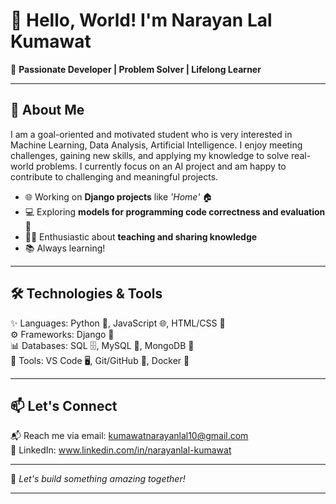 # 👋 Hello, World! I'm Narayan Lal Kumawat  

🌟 **Passionate Developer | Problem Solver | Lifelong Learner**  

---

## 🚀 About Me  

I am a goal-oriented and motivated student who is very interested in Machine Learning, Data Analysis, Artificial Intelligence. I enjoy meeting challenges, gaining new skills, and applying my knowledge to solve real-world problems. I currently focus on an AI project and am happy to contribute to challenging and meaningful projects. 

- 🌐 Working on **Django projects** like _'Home'_  🏠  
- 💻 Exploring **models for programming code correctness and evaluation** 🤖  
- 🧑‍🏫 Enthusiastic about **teaching and sharing knowledge**  
- 📚 Always learning!  

---

## 🛠️ Technologies & Tools  

✨ Languages: Python 🐍, JavaScript 🌐, HTML/CSS 🎨  
⚙️ Frameworks: Django 🌟  
📊 Databases: SQL 🗄️, MySQL 🍎,  MongoDB 🍃      
🔧 Tools: VS Code 🖥️, Git/GitHub 🌳, Docker 🐳     

---

## 📫 Let's Connect  

📬 Reach me via email: kumawatnarayanlal10@gmail.com    
📘 LinkedIn: www.linkedin.com/in/narayanlal-kumawat 

---

🚀 *Let's build something amazing together!*  

--- 
